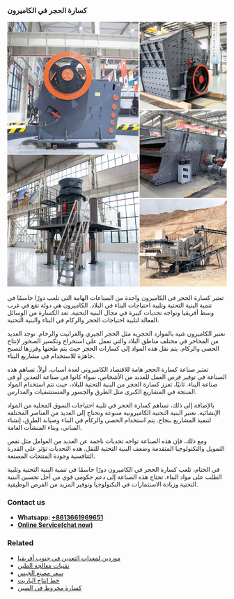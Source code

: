 <h3>كسارة الحجر في الكاميرون</h3><img src='1701852755.jpg' alt=''><p>تعتبر كسارة الحجر في الكاميرون واحدة من الصناعات الهامة التي تلعب دورًا حاسمًا في تنمية البنية التحتية وتلبية احتياجات البناء في البلاد. الكاميرون هي دولة تقع في غرب وسط أفريقيا وتواجه تحديات كبيرة في مجال البنية التحتية. تعد الكسارة من الوسائل الفعالة لتلبية احتياجات الحجر والركام في البناء والبنية التحتية.</p><p>تعتبر الكاميرون غنية بالموارد الحجرية مثل الحجر الجيري والغرانيت والرخام. توجد العديد من المحاجر في مختلف مناطق البلاد والتي تعمل على استخراج وتكسير الصخور لإنتاج الحصى والركام. يتم نقل هذه المواد إلى كسارات الحجر حيث يتم طحنها وفرزها لتصبح جاهزة للاستخدام في مشاريع البناء.</p><p>تعتبر صناعة كسارة الحجر هامة للاقتصاد الكاميروني لعدة أسباب. أولاً، تساهم هذه الصناعة في توفير فرص العمل للعديد من الأشخاص، سواء كانوا في صناعة التعدين أو في صناعة البناء. ثانيًا، تعزز كسارة الحجر من البنية التحتية للبلاد، حيث تتم استخدام المواد المنتجة في المشاريع الكبرى مثل الطرق والجسور والمستشفيات والمدارس.</p><p>بالإضافة إلى ذلك، تساهم كسارة الحجر في تلبية احتياجات السوق المحلية من المواد الإنشائية. تعتبر البنية التحتية الكاميرونية متنوعة وتحتاج إلى العديد من العناصر المختلفة لتنفيذ المشاريع بنجاح. يتم استخدام الحصى والركام في البناء وصيانة الطرق، إنشاء المباني، وبناء المنشآت العامة.</p><p>ومع ذلك، فإن هذه الصناعة تواجه تحديات ناجمة عن العديد من العوامل مثل نقص التمويل والتكنولوجيا المتقدمة وضعف البنية التحتية للنقل. هذه التحديات تؤثر على القدرة التنافسية وجودة المنتجات المصنعة.</p><p>في الختام، تلعب كسارة الحجر في الكاميرون دورًا حاسمًا في تنمية البنية التحتية وتلبية الطلب على مواد البناء. تحتاج هذه الصناعة إلى دعم حكومي قوي من أجل تحسين البنية التحتية وزيادة الاستثمارات في التكنولوجيا وتوفير المزيد من الفرص الوظيفية.</p><h3>Contact us</h3><ul><li><strong>Whatsapp:&nbsp;<a href="https://wa.me/8613661969651">+8613661969651</a></strong></li><li><a href="https://swt.shibang-china.com/?git&amp;zhl&amp;كسارة الحجر في الكاميرون"><strong>Online Service(chat now)</strong></a></li></ul><h3>Related</h3><ul><li><a href='موردين لمعدات التعدين في جنوب أفريقيا.md'>موردين لمعدات التعدين في جنوب أفريقيا</a></li><li><a href='تقنيات معالجة الطين.md'>تقنيات معالجة الطين</a></li><li><a href='سعر مصنع الجبس.md'>سعر مصنع الجبس</a></li><li><a href='خط إنتاج الباريت.md'>خط إنتاج الباريت</a></li><li><a href='كسارة مخروط في الصين.md'>كسارة مخروط في الصين</a></li></ul>